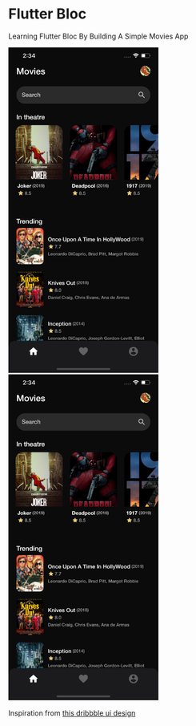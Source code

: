 # Flutter Bloc

Learning Flutter Bloc By Building A Simple Movies App

<img src="art/screenshot.png" width="300"/> <img src="art/screenshot.png" width="300"/>

Inspiration from [this dribbble ui design](https://dribbble.com/shots/11105232-Movie-App-UI/attachments/2704740?mode=media)
